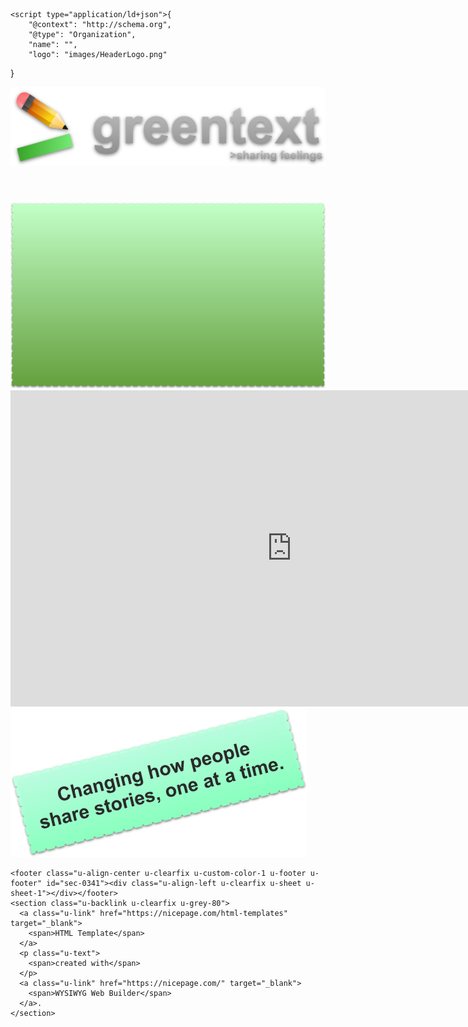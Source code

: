 <html>
  <head>
    <meta name="viewport" content="width=device-width, initial-scale=1.0">
    <meta charset="utf-8">
    <meta name="keywords" content="">
    <meta name="description" content="">
    <meta name="page_type" content="np-template-header-footer-from-plugin">
    <title>Fable for Growth: Greentext</title>
    <link rel="stylesheet" href="nicepage.css" media="screen">
<link rel="stylesheet" href="Home.css" media="screen">
    <script class="u-script" type="text/javascript" src="jquery.js" defer=""></script>
    <script class="u-script" type="text/javascript" src="nicepage.js" defer=""></script>
    <meta name="generator" content="Nicepage 3.21.3, nicepage.com">
    <link id="u-theme-google-font" rel="stylesheet" href="https://fonts.googleapis.com/css?family=Roboto:100,100i,300,300i,400,400i,500,500i,700,700i,900,900i|Open+Sans:300,300i,400,400i,600,600i,700,700i,800,800i">
    
    
    <script type="application/ld+json">{
		"@context": "http://schema.org",
		"@type": "Organization",
		"name": "",
		"logo": "images/HeaderLogo.png"
}</script>
    <meta name="theme-color" content="#478ac9">
    <meta property="og:title" content="Home">
    <meta property="og:type" content="website">
  </head>
  <body data-home-page="Home.html" data-home-page-title="Home" class="u-body"><header class="u-clearfix u-header u-image u-header" id="sec-82a8" data-image-width="1920" data-image-height="207"><div class="u-clearfix u-sheet u-valign-middle u-sheet-1">
        <a href="https://nicepage.com" class="u-image u-logo u-image-1" data-image-width="558" data-image-height="139">
          <img src="images/HeaderLogo.png" class="u-logo-image u-logo-image-1">
        </a>
      </div></header>
    <section class="u-clearfix u-image u-section-1" id="sec-c243" data-image-width="1600" data-image-height="1037">
      <div class="u-clearfix u-sheet u-sheet-1">
        <img class="u-align-center u-expanded-width-lg u-expanded-width-md u-expanded-width-sm u-expanded-width-xs u-hidden-md u-image u-image-contain u-image-default u-preserve-proportions u-image-1" src="images/videoOverlay2.png" alt="" data-image-width="694" data-image-height="410">
        <div class="u-align-center u-clearfix u-custom-html u-custom-html-1">
          <iframe width="900" height="506" src="https://www.youtube.com/embed/njjnx4L-zeo" title="YouTube video player" frameborder="0" allow="accelerometer; autoplay; clipboard-write; encrypted-media; gyroscope; picture-in-picture" allowfullscreen=""></iframe>
        </div>
        <img class="u-image u-image-default u-image-2" src="images/videoOverlay.png" alt="" data-image-width="474" data-image-height="238">
      </div>
    </section>
    
    
    <footer class="u-align-center u-clearfix u-custom-color-1 u-footer u-footer" id="sec-0341"><div class="u-align-left u-clearfix u-sheet u-sheet-1"></div></footer>
    <section class="u-backlink u-clearfix u-grey-80">
      <a class="u-link" href="https://nicepage.com/html-templates" target="_blank">
        <span>HTML Template</span>
      </a>
      <p class="u-text">
        <span>created with</span>
      </p>
      <a class="u-link" href="https://nicepage.com/" target="_blank">
        <span>WYSIWYG Web Builder</span>
      </a>. 
    </section>
  </body>
</html>
